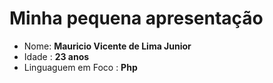 
# Minha pequena apresentação  

* Nome: **Mauricio Vicente de Lima Junior**
* Idade : **23 anos**
* Linguaguem em Foco : **Php**    
